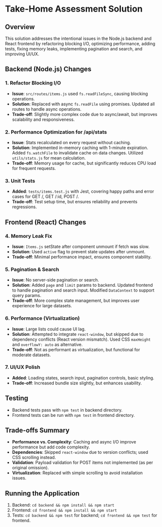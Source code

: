# Take-Home Assessment Solution

## Overview
This solution addresses the intentional issues in the Node.js backend and React frontend by refactoring blocking I/O, optimizing performance, adding tests, fixing memory leaks, implementing pagination and search, and improving UI/UX.

## Backend (Node.js) Changes

### 1. Refactor Blocking I/O
- **Issue**: `src/routes/items.js` used `fs.readFileSync`, causing blocking operations.
- **Solution**: Replaced with async `fs.readFile` using promises. Updated all routes to handle async operations.
- **Trade-off**: Slightly more complex code due to async/await, but improves scalability and responsiveness.

### 2. Performance Optimization for /api/stats
- **Issue**: Stats recalculated on every request without caching.
- **Solution**: Implemented in-memory caching with 1-minute expiration. Added `fs.watchFile` to invalidate cache on data changes. Utilized `utils/stats.js` for mean calculation.
- **Trade-off**: Memory usage for cache, but significantly reduces CPU load for frequent requests.

### 3. Unit Tests
- **Added**: `tests/items.test.js` with Jest, covering happy paths and error cases for GET /, GET /:id, POST /.
- **Trade-off**: Test setup time, but ensures reliability and prevents regressions.

## Frontend (React) Changes

### 4. Memory Leak Fix
- **Issue**: `Items.js` setState after component unmount if fetch was slow.
- **Solution**: Used `active` flag to prevent state updates after unmount.
- **Trade-off**: Minimal performance impact, ensures component stability.

### 5. Pagination & Search
- **Issue**: No server-side pagination or search.
- **Solution**: Added `page` and `limit` params to backend. Updated frontend to handle pagination and search input. Modified `DataContext` to support query params.
- **Trade-off**: More complex state management, but improves user experience for large datasets.

### 6. Performance (Virtualization)
- **Issue**: Large lists could cause UI lag.
- **Solution**: Attempted to integrate `react-window`, but skipped due to dependency conflicts (React version mismatch). Used CSS `maxHeight` and `overflowY: auto` as alternative.
- **Trade-off**: Not as performant as virtualization, but functional for moderate datasets.

### 7. UI/UX Polish
- **Added**: Loading states, search input, pagination controls, basic styling.
- **Trade-off**: Increased bundle size slightly, but enhances usability.

## Testing
- Backend tests pass with `npm test` in backend directory.
- Frontend tests can be run with `npm test` in frontend directory.

## Trade-offs Summary
- **Performance vs. Complexity**: Caching and async I/O improve performance but add code complexity.
- **Dependencies**: Skipped `react-window` due to version conflicts; used CSS scrolling instead.
- **Validation**: Payload validation for POST items not implemented (as per original omission).
- **Virtualization**: Replaced with simple scrolling to avoid installation issues.

## Running the Application
1. Backend: `cd backend && npm install && npm start`
2. Frontend: `cd frontend && npm install && npm start`
3. Tests: `cd backend && npm test` for backend; `cd frontend && npm test` for frontend.
